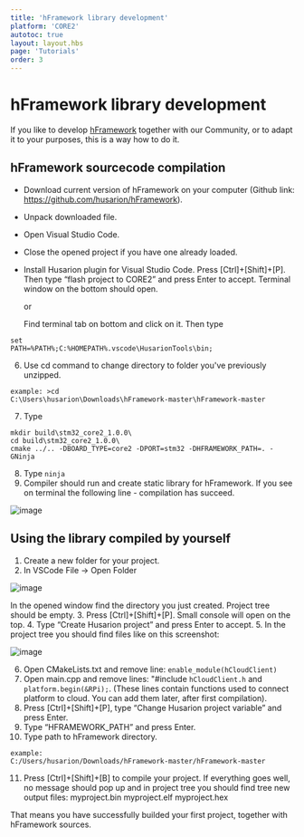 ```yaml
---
title: 'hFramework library development'
platform: 'CORE2'
autotoc: true
layout: layout.hbs
page: 'Tutorials'
order: 3
---
```


# hFramework library development #

If you like to develop [hFramework](https://github.com/husarion/hFramework) together with our Community, or to adapt it to your purposes, this is a way how to do it.

## hFramework sourcecode compilation ##

 * Download current version of hFramework on your computer (Github link: https://github.com/husarion/hFramework). 
 * Unpack downloaded file.
 * Open Visual Studio Code.
 * Close the opened project if you have one already loaded.
 * Install Husarion plugin for Visual Studio Code. 
 	Press [Ctrl]+[Shift]+[P]. Then type “flash project to CORE2” and press Enter to accept. Terminal window on the bottom should open.

	or

	Find terminal tab on bottom and click on it. Then type 

<code>set PATH=%PATH%;C:%HOMEPATH%\.vscode\HusarionTools\bin;</code>

6. Use cd command to change directory to folder you've previously unzipped.

<code>example: >cd C:\Users\husarion\Downloads\hFramework-master\hFramework-master</code>

7. Type
<pre><code>mkdir build\stm32_core2_1.0.0\
cd build\stm32_core2_1.0.0\
cmake ../.. -DBOARD_TYPE=core2 -DPORT=stm32 -DHFRAMEWORK_PATH=. -GNinja</code></pre>

8. Type
	<code>ninja</code>
9. Compiler should run and create static library for hFramework.
If you see on terminal the following line - compilation has succeed.

![image](/assets/img/howToStart/lib_p9.png)

## Using the library compiled by yourself ##
     
1. Create a new folder for your project.
2. In VSCode File -> Open Folder

![image](/assets/img/howToStart/com_p2.png)

In the opened window find the directory you just created. Project tree should be empty.
3. Press [Ctrl]+[Shift]+[P]. Small console will open on the top.
4. Type “Create Husarion project” and press Enter to accept.
5. In the project tree you should find files like on this screenshot:

![image](/assets/img/howToStart/com_p5.png)

6. Open CMakeLists.txt and remove line: <code>enable_module(hCloudClient)</code>
7. Open main.cpp and remove lines: "#include <code>hCloudClient.h</code> and <code>platform.begin(&RPi);</code>.
(These lines contain functions used to connect platform to cloud. You can add them later, after first compilation).
8. Press [Ctrl]+[Shift]+[P], type “Change Husarion project variable” and press Enter.
9. Type “HFRAMEWORK_PATH” and press Enter.
10. Type path to hFramework directory.

<code>example: C:/Users/husarion/Downloads/hFramework-master/hFramework-master</code>

11. Press [Ctrl]+[Shift]+[B] to compile your project. If everything goes well, no message should pop up and in project tree you should find tree new output files:
	myproject.bin
	myproject.elf
	myproject.hex
	
That means you have successfully builded your first project, together with hFramework sources.
